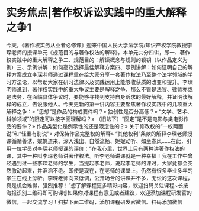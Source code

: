 # 实务焦点|著作权诉讼实践中的重大解释之争1

今天，《著作权实务从业者必修课》迎来中国人民大学法学院/知识产权学院教授李琛老师的授课单元《规范目的与著作权法的解释》，本单元共分四讲，即一、著作权实践中的重大解释之争二、规范目的：解读概念与规则的锁钥（以作品定义为例）三、示例讲解：如何高效选择最佳解释方案四、示例讲解：如何证明自己的解释方案成立李琛老师通过课程重在给大家分享一套著作权法乃至整个法学领域的学习方法论，以帮助大家在研习法律以及实践运用上能够收获质的改变和提升。李琛老师说到，著作权实践中的重大争议主要是解释之争，那么不管是法官、律师亦或是法务，在面临具体争议时，要能够寻找到支持自身诉求的最好解释，并证明该解释的成立，去说服他人。今天更新的第一讲内容主要聚焦著作权实践中的几项重大解释之争：» “思想”是作品的构成要件吗？» 独创性是否分高低？» “文学、艺术、科学领域”的限定可以按字面理解吗？» （旧法下）“固定”是不是电影与类电影作品的要件？» 作品类型化是例示性的还是限定性的？» 关于修改权的“一权两面说”和“轻重有别说”» 对保持作品完整权的解释» “其他权利”条款的解释李琛老师授课循循善诱、娓娓道来、深入浅出、自然流畅、妮妮动听、如坐春风……在此，引用一位学员对李琛老师授课的评价：“在我心里，世界上只有两种讲著作权法的课，其中一种叫李琛老师讲著作权法。听李老师讲课就是一种幸福！我在工作中曾经遇到过一些李琛老师的学生，当提起李老师，说起李老师的课时，大家竟都会突然激动起来，并滔滔不绝。即使是现在，在老师的课堂上，仍然有很多毕业多年的学生在线上旁听。李琛老师向来低调，公开场合的讲课并不多，无讼的这次课程，真是机会难得，强烈推荐！”想了解课程更多精彩内容，欢迎扫码关注课程~长按海报识别二维码即可购课☝如果你对课程有意见或者建议，欢迎添加课程研发官的微信，一起交流学习！扫描下面二维码，添加课程研发官微信。扫码添加微信

